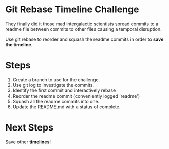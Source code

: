 # Git Rebase Timeline Challenge

They finally did it those mad intergalactic scientists
spread commits to a readme file between commits to other
files causing a temporal disruption.

Use git rebase to reorder and squash the readme commits 
in order to **save the timeline**.

# Steps

1. Create a branch to use for the challenge.
2. Use git log to investigate the commits.
3. Identify the first commit and interactively rebase
4. Reorder the readme commit (conveniently logged 'readme')
5. Squash all the readme commits into one.
6. Update the README.md with a status of complete.

# Next Steps

Save other **timelines**!
